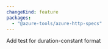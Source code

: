 ```yaml
---
changeKind: feature
packages:
  - "@azure-tools/azure-http-specs"
---
```


Add test for duration-constant format